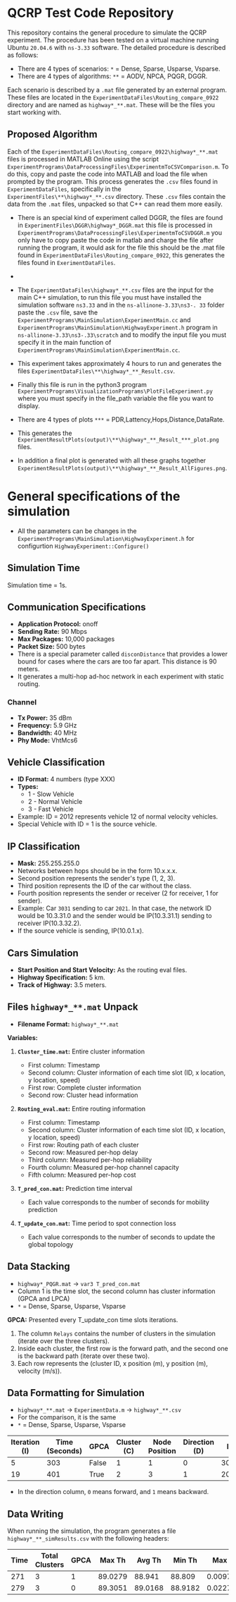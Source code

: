 # QCRP Test Code Repository

This repository contains the general procedure to simulate the QCRP experiment. The procedure has been tested on a virtual machine running Ubuntu `20.04.6` with `ns-3.33` software. The detailed procedure is described as follows:

- There are 4 types of scenarios: `*` = Dense, Sparse, Usparse, Vsparse.
- There are 4 types of algorithms: `**` = AODV, NPCA, PQGR, DGGR.

Each scenario is described by a `.mat` file generated by an external program. These files are located in the `ExperimentDataFiles\Routing_compare_0922` directory and are named as `highway*_**.mat`. These will be the files you start working with.

## Proposed Algorithm

Each of the `ExperimentDataFiles\Routing_compare_0922\highway*_**.mat` files is processed in MATLAB Online using the script `ExperimentPrograms\DataProcessingFiles\ExperimentmToCSVComparison.m`. To do this, copy and paste the code into MATLAB and load the file when prompted by the program. This process generates the `.csv` files found in `ExperimentDataFiles`, specifically in the `ExperimentFiles\**\highway*_**.csv` directory. These `.csv` files contain the data from the `.mat` files, unpacked so that C++ can read them more easily.


- There is an special kind of experiment called DGGR, the files are found in `ExperimentFiles\DGGR\highway*_DGGR.mat` this file is processed in `ExperimentPrograms\DataProcessingFiles\ExperimentmToCSVDGGR.m` you only have to copy paste the code in matlab and charge the file after running the program, it would ask for the file this should be the .mat file found in `ExperimentDataFiles\Routing_compare_0922`, this generates the files found in `ExerimentDataFiles`.
- 

- The `ExperimentDataFiles\highway*_**.csv` files are the input for the main C++ simulation, to run this file you must have installed the simulation software `ns3.33` and in the `ns-allinone-3.33\ns3-. 33` folder paste the `.csv` file, save the `ExperimentPrograms\MainSimulation\ExperimentMain.cc` and `ExperimentPrograms\MainSimulation\HighwayExperiment.h` program in `ns-allinone-3.33\ns3-.33\scratch` and to modify the input file you must specify it in the main function of `ExperimentPrograms\MainSimulation\ExperimentMain.cc`.
  
- This experiment takes approximately 4 hours to run and generates the files `ExperimentDataFiles\**\highway*_**_Result.csv`. 

- Finally this file is run in the python3 program `ExperimentPrograms\VisualizationPrograms\PlotFileExperiment.py` where you must specify in the file_path variable the file you want to display.

- There are 4 types of plots `***` = PDR,Lattency,Hops,Distance,DataRate. 
  
- This generates the `ExperimentResultPlots(output)\**\highway*_**_Result_***_plot.png` files.

- In addition a final plot is generated with all these graphs together `ExperimentResultPlots(output)\**\highway*_**_Result_AllFigures.png`.

# General specifications of the simulation
- All the parameters can be changes in the `ExperimentPrograms\MainSimulation\HighwayExperiment.h` for configurtion `HighwayExperiment::Configure()` 
## Simulation Time
Simulation time = 1s.
## Communication Specifications
- **Application Protocol:** onoff
- **Sending Rate:** 90 Mbps
- **Max Packages:** 10,000 packages
- **Packet Size:** 500 bytes
- There is a special parameter called `disconDistance` that provides a lower bound for cases where the cars are too far apart. This distance is 90 meters.
- It generates a multi-hop ad-hoc network in each experiment with static routing.

### Channel
- **Tx Power:** 35 dBm
- **Frequency:** 5.9 GHz
- **Bandwidth:** 40 MHz
- **Phy Mode:** VhtMcs6

## Vehicle Classification
- **ID Format:** 4 numbers (type XXX)
- **Types:**
  - 1 - Slow Vehicle
  - 2 - Normal Vehicle
  - 3 - Fast Vehicle
- Example: ID = 2012 represents vehicle 12 of normal velocity vehicles.
- Special Vehicle with ID = 1 is the source vehicle.

## IP Classification
- **Mask:** 255.255.255.0
- Networks between hops should be in the form 10.x.x.x.
- Second position represents the sender's type (1, 2, 3).
- Third position represents the ID of the car without the class.
- Fourth position represents the sender or receiver (2 for receiver, 1 for sender).
- Example: Car `3031` sending to car `2021`.
  In that case, the network ID would be 10.3.31.0 and the sender would be IP(10.3.31.1) sending to receiver IP(10.3.32.2).
- If the source vehicle is sending, IP(10.0.1.x).

## Cars Simulation
- **Start Position and Start Velocity:** As the routing eval files.
- **Highway Specification:** 5 km.
- **Track of Highway:** 3.5 meters.

## Files `highway*_**.mat` Unpack
- **Filename Format:** `highway*_**.mat`


**Variables:**
1. **`Cluster_time.mat`:** Entire cluster information
   - First column: Timestamp
   - Second column: Cluster information of each time slot (ID, x location, y location, speed)
   - First row: Complete cluster information
   - Second row: Cluster head information

2. **`Routing_eval.mat`:** Entire routing information
   - First column: Timestamp
   - Second column: Cluster information of each time slot (ID, x location, y location, speed)
   - First row: Routing path of each cluster
   - Second row: Measured per-hop delay
   - Third column: Measured per-hop reliability
   - Fourth column: Measured per-hop channel capacity
   - Fifth column: Measured per-hop cost

3. **`T_pred_con.mat`:** Prediction time interval
   - Each value corresponds to the number of seconds for mobility prediction

4. **`T_update_con.mat`:** Time period to spot connection loss
   - Each value corresponds to the number of seconds to update the global topology

## Data Stacking
- `highway*_PQGR.mat` -> `var3 T_pred_con.mat`
- Column 1 is the time slot, the second column has cluster information (GPCA and LPCA)
- `*` = Dense, Sparse, Usparse, Vsparse

**GPCA:** Presented every T_update_con time slots iterations.
1. The column `Relays` contains the number of clusters in the simulation (iterate over the three clusters).
2. Inside each cluster, the first row is the forward path, and the second one is the backward path (iterate over these two).
3. Each row represents the (cluster ID, x position (m), y position (m), velocity (m/s)).

## Data Formatting for Simulation
- `highway*_**.mat` -> `ExperimentData.m` -> `highway*_**.csv`
- For the comparison, it is the same
- `*` = Dense, Sparse, Usparse, Vsparse

| Iteration (I) | Time (Seconds) | GPCA | Cluster (C) | Node Position | Direction (D) | ID  | X    | Y    | V     |
| --------------| --------------- | ---- | ----------- | ------------- | ------------- | --- | ---- | ---- | ----- |
| 5             | 303             | False| 1           | 1             | 0             | 3020| 384  | -4.8 | 39.35 |
| 19            | 401             | True | 2           | 3             | 1             | 2033| 666.74| -8   | 34.25 |

- In the direction column, `0` means forward, and `1` means backward.

## Data Writing
When running the simulation, the program generates a file `highway*_**_simResults.csv` with the following headers:

| Time | Total Clusters | GPCA | Max Th | Avg Th | Min Th | Max Lat | Avg Lat | Min Lat | Max PDR | Avg PDR | Min PDR | Max Dist | Avg Dist | Min Dist | Max Hop | Avg Hop | Min Hop |
|------|----------------|------|--------|--------|--------|---------|---------|---------|---------|---------|---------|----------|----------|----------|---------|---------|---------|
| 271  | 3              | 1    | 89.0279| 88.941 | 88.809 | 0.0097876| 0.0078271| 0.0033623| 0.9879  | 0.9817  | 0.9771  | 95.5058  | 77.051   | 61.9015  | 4       | 3.4     | 2       |
| 279  | 3              | 0    | 89.3051| 89.0168| 88.9182| 0.0227674| 0.0130128| 0.0065037| 0.9881  | 0.9780  | 0.9549  | 60.8249  | 46.8088  | 39.3827  | 8       | 5       | 3       |

